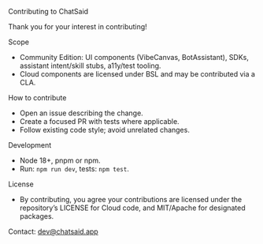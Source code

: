 Contributing to ChatSaid

Thank you for your interest in contributing!

Scope
- Community Edition: UI components (VibeCanvas, BotAssistant), SDKs, assistant intent/skill stubs, a11y/test tooling.
- Cloud components are licensed under BSL and may be contributed via a CLA.

How to contribute
- Open an issue describing the change.
- Create a focused PR with tests where applicable.
- Follow existing code style; avoid unrelated changes.

Development
- Node 18+, pnpm or npm.
- Run: `npm run dev`, tests: `npm test`.

License
- By contributing, you agree your contributions are licensed under the repository’s LICENSE for Cloud code, and MIT/Apache for designated packages.

Contact: dev@chatsaid.app

